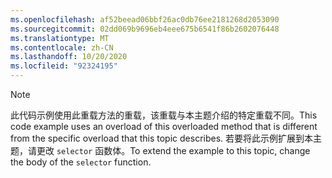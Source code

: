```yaml
---
ms.openlocfilehash: af52beead06bbf26ac0db76ee2181268d2053090
ms.sourcegitcommit: 02dd069b9696eb4eee675b6541f86b2602076448
ms.translationtype: MT
ms.contentlocale: zh-CN
ms.lasthandoff: 10/20/2020
ms.locfileid: "92324195"
---
```

> [!NOTE]
>  <span data-ttu-id="e60a6-101">此代码示例使用此重载方法的重载，该重载与本主题介绍的特定重载不同。</span><span class="sxs-lookup"><span data-stu-id="e60a6-101">This code example uses an overload of this overloaded method that is different from the specific overload that this topic describes.</span></span> <span data-ttu-id="e60a6-102">若要将此示例扩展到本主题，请更改 `selector` 函数体。</span><span class="sxs-lookup"><span data-stu-id="e60a6-102">To extend the example to this topic, change the body of the `selector` function.</span></span>